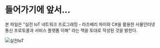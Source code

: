 # 들어가기에 앞서...
본 파일은 "실전 IoT 네트워크 프로그래밍 - 라즈베리 파이와 C#을 활용한 사물인터넷 통신 프로토콜과 서비스 플랫폼 이해" 라는 책을 토대로 작성된 것을 밝힌다.

![실전IoT](https://user-images.githubusercontent.com/64456822/152264610-9abbc3fd-ae99-46ad-a776-d736ede8bcfb.JPG)





